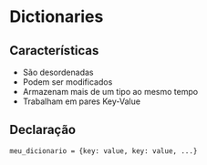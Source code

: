 # Dictionaries

## Características

* São desordenadas
* Podem ser modificados
* Armazenam mais de um tipo ao mesmo tempo
* Trabalham em pares Key-Value

## Declaração

`meu_dicionario = {key: value, key: value, ...}`